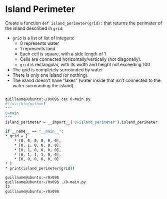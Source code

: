# Island Perimeter 



Create a function `def island_perimeter(grid):` that returns the perimeter of the island described in `grid`:

* `grid` is a list of list of integers:
    * 0 represents water
    * 1 represents land
    * Each cell is square, with a side length of 1
    * Cells are connected horizontally/vertically (not diagonally).
    * `grid` is rectangular, with its width and height not exceeding 100
* The grid is completely surrounded by water
* There is only one island (or nothing).
* The island doesn’t have “lakes” (water inside that isn’t connected to the water surrounding the island).

```bash

guillaume@ubuntu:~/0x09$ cat 0-main.py
#!/usr/bin/python3
"""
0-main
"""
island_perimeter = __import__('0-island_perimeter').island_perimeter

if __name__ == "__main__":
* grid = [
    * [0, 0, 0, 0, 0, 0],
    * [0, 1, 0, 0, 0, 0],
    * [0, 1, 0, 0, 0, 0],
    * [0, 1, 1, 1, 0, 0],
    * [0, 0, 0, 0, 0, 0]
* ]
* print(island_perimeter(grid))

guillaume@ubuntu:~/0x09$ 
guillaume@ubuntu:~/0x09$ ./0-main.py
12
guillaume@ubuntu:~/0x09$ 
```

